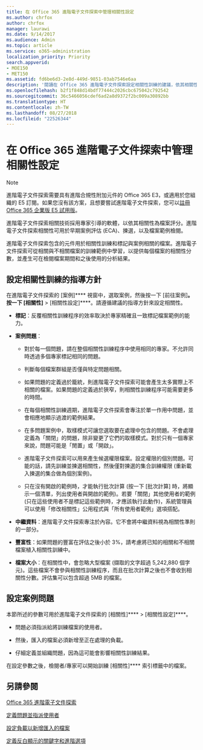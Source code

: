 ```yaml
---
title: 在 Office 365 進階電子文件探索中管理相關性設定
ms.author: chrfox
author: chrfox
manager: laurawi
ms.date: 9/14/2017
ms.audience: Admin
ms.topic: article
ms.service: o365-administration
localization_priority: Priority
search.appverid:
- MOE150
- MET150
ms.assetid: fd6be6d3-2e8d-449d-9851-03ab7546e6aa
description: '閱讀在 Office 365 進階電子文件探索設定相關性訓練的建議，依其相關性為檔案評分，並產生分析結果。  '
ms.openlocfilehash: b2f1f848d14bdf77444c2026cbc675042c792542
ms.sourcegitcommit: 36c5466056cdef6ad2a8d9372f2bc009a30892bb
ms.translationtype: HT
ms.contentlocale: zh-TW
ms.lasthandoff: 08/27/2018
ms.locfileid: "22526344"
---
```

# <a name="manage-relevance-setup-in-office-365-advanced-ediscovery"></a>在 Office 365 進階電子文件探索中管理相關性設定

> [!NOTE]
> 進階電子文件探索需要具有進階合規性附加元件的 Office 365 E3，或適用於您組織的 E5 訂閱。如果您沒有該方案，且想要嘗試進階電子文件探索，您可以[註冊 Office 365 企業版 E5 試用版](https://go.microsoft.com/fwlink/p/?LinkID=698279)。 
  
 進階電子文件探索相關技術採用專家引導的軟體，以依其相關性為檔案評分。進階電子文件探索相關性可用於早期案例評估 (ECA)、揀選，以及檔案範例檢閱。 
  
 進階電子文件探索包含的元件用於相關性訓練和標記與案例相關的檔案。進階電子文件探索可從相關與不相關檔案的訓練範例中學習，以提供每個檔案的相關性分數，並產生可在檢閱檔案期間和之後使用的分析結果。 
  
## <a name="guidelines-for-setting-up-relevance-training"></a>設定相關性訓練的指導方針

 在進階電子文件探索的 [案例]**** 視窗中，選取案例，然後按一下 [前往案例]****。按一下 [相關性]**** \> [相關性設定]****。請遵循建議的指導方針來設定相關性。 
  
- **標記**：反覆相關性訓練程序的效率取決於專家精確且一致標記檔案範例的能力。
    
- **案例問題**： 
    
  - 對於每一個問題，請在整個相關性訓練程序中使用相同的專家。不允許同時透過多個專家標記相同的問題。
    
  - 判斷每個檔案群組是否僅與特定問題相關。 
    
  - 如果問題的定義過於籠統，則進階電子文件探索可能會產生太多實際上不相關的檔案。如果問題的定義過於狹窄，則相關性訓練程序可能需要更多的時間。 
    
  - 在每個相關性訓練週期，進階電子文件探索會專注於單一作用中問題，並會相應地顯示過渡的範例結果。
    
  - 在多問題案例中，取樣模式可讓您選取要在處理中包含的問題。不會處理定義為「關閉」的問題，除非變更了它們的取樣模式。對於只有一個專家來說，問題可能是「閒置」或「開啟」。
    
  -  進階電子文件探索可以用來產生候選權限檔案。設定權限的個別問題。可能的話，請先訓練並揀選相關性，然後僅對揀選的集合訓練權限 (重新載入揀選的集合做為個別案例)。 
    
  - 只在沒有開啟的範例時，才能執行批次計算 (按一下 [批次計算] 時，將顯示一個清單，列出使用者與開啟的範例)。若要「關閉」其他使用者的範例 (只在這些使用者不是標記這些範例時，才應該執行此動作)，系統管理員可以使用「修改相關性」公用程式與「所有使用者範例」選項搭配。
    
- **中繼資料**：進階電子文件探索專注於內容。它不會將中繼資料視為相關性準則的一部分。 
    
- **豐富性**：如果問題的豐富在評估之後小於 3%，請考慮將已知的相關和不相關檔案植入相關性訓練中。
    
- **檔案大小**：在相關性中，會忽略大型檔案 (擷取的文字超過 5,242,880 個字元)。這些檔案不會參與相關性訓練程序，而且在批次計算之後也不會收到相關性分數。評估集可以包含超過 5MB 的檔案。
    
## <a name="setting-up-case-issues"></a>設定案例問題

本節所述的參數可用於進階電子文件探索的 [相關性]**** \> [相關性設定]****。 
  
- 問題必須指派給將訓練檔案的使用者。
    
- 然後，匯入的檔案必須新增至正在處理的負載。
    
- 仔細定義並組織問題，因為這可能會影響相關性訓練結果。
    
在設定參數之後，檢閱者/專家可以開始訓練 [相關性]**** 索引標籤中的檔案。 
  
## <a name="see-also"></a>另請參閱

[Office 365 進階電子文件探索](office-365-advanced-ediscovery.md)
  
[定義問題並指派使用者](define-issues-and-assign-users.md)
  
[設定負載以新增匯入的檔案](set-up-loads-to-add-imported-files.md)
  
[定義反白顯示的關鍵字和進階選項](define-highlighted-keywords-and-advanced-options.md)

